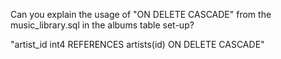 Can you explain the usage of "ON DELETE CASCADE" from the music_library.sql in the albums table set-up?

"artist_id int4 REFERENCES artists(id) ON DELETE CASCADE"
